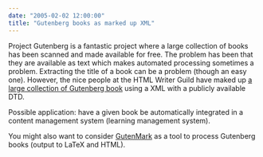 ```yaml
---
date: "2005-02-02 12:00:00"
title: "Gutenberg books as marked up XML"
---
```




Project Gutenberg is a fantastic project where a large collection of books has been scanned and made available for free. The problem has been that they are available as text which makes automated processing sometimes a problem. Extracting the title of a book can be a problem (though an easy one). However, the nice people at the HTML Writer Guild have maked up [a large collection of Gutenberg book](http://gutenberg.hwg.org/checkdoc.html) using a XML with a publicly available DTD.

Possible application: have a given book be automatically integrated in a content management system (learning management system).

You might also want to consider [GutenMark](http://www.sandroid.org/GutenMark/) as a tool to process Gutenberg books (output to LaTeX and HTML).

